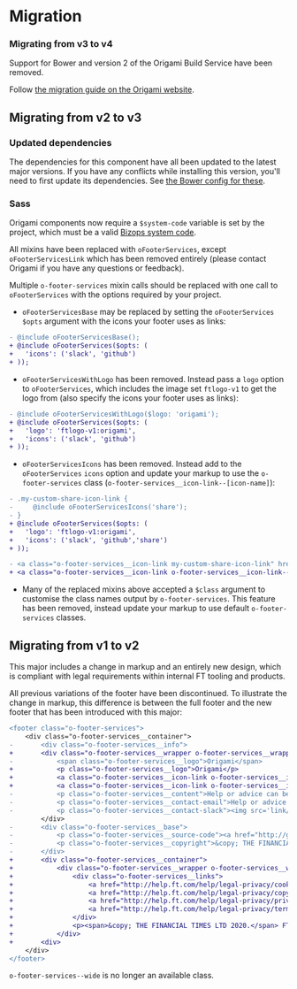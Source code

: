 # Migration

### Migrating from v3 to v4

Support for Bower and version 2 of the Origami Build Service have been removed.

Follow [the migration guide on the Origami website](https://origami.ft.com/docs/tutorials/bower-to-npm/).

## Migrating from v2 to v3

### Updated dependencies

The dependencies for this component have all been updated to the latest major versions.
If you have any conflicts while installing this version, you'll need to first update
its dependencies. See [the Bower config for these](./bower.json).

### Sass

Origami components now require a `$system-code` variable is set by the project, which must be a valid [Bizops system code](https://biz-ops.in.ft.com/list/Systems).

All mixins have been replaced with `oFooterServices`, except `oFooterServicesLink` which has been removed entirely (please contact Origami if you have any questions or feedback).

Multiple `o-footer-services` mixin calls should be replaced with one call to `oFooterServices` with the options required by your project.

- `oFooterServicesBase` may be replaced by setting the `oFooterServices` `$opts` argument with the icons your footer uses as links:
```diff
- @include oFooterServicesBase();
+ @include oFooterServices($opts: (
+ 	'icons': ('slack', 'github')
+ ));
```

- `oFooterServicesWithLogo` has been removed. Instead pass a `logo` option to `oFooterServices`, which includes the image set `ftlogo-v1` to get the logo from (also specify the icons your footer uses as links):
```diff
- @include oFooterServicesWithLogo($logo: 'origami');
+ @include oFooterServices($opts: (
+ 	'logo': 'ftlogo-v1:origami',
+ 	'icons': ('slack', 'github')
+ ));
```

- `oFooterServicesIcons` has been removed. Instead add to the `oFooterServices` `icons` option and update your markup to use the `o-footer-services` class (`o-footer-services__icon-link--[icon-name]`):
```diff
- .my-custom-share-icon-link {
-     @include oFooterServicesIcons('share');
- }
+ @include oFooterServices($opts: (
+ 	'logo': 'ftlogo-v1:origami',
+ 	'icons': ('slack', 'github','share')
+ ));
```
```diff
- <a class="o-footer-services__icon-link my-custom-share-icon-link" href="#">share</a>
+ <a class="o-footer-services__icon-link o-footer-services__icon-link--share" href="#">share</a>
```

- Many of the replaced mixins above accepted a `$class` argument to customise the class names output by `o-footer-services`. This feature has been removed, instead update your markup to use default `o-footer-services` classes.

## Migrating from v1 to v2

This major includes a change in markup and an entirely new design, which is compliant with legal requirements within internal FT tooling and products.

All previous variations of the footer have been discontinued. To illustrate the change in markup, this difference is between the full footer and the new footer that has been introduced with this major:

```diff
<footer class="o-footer-services">
	<div class="o-footer-services__container">
-		<div class="o-footer-services__info">
+		<div class="o-footer-services__wrapper o-footer-services__wrapper--top">
-			<span class="o-footer-services__logo">Origami</span>
+			<p class="o-footer-services__logo">Origami</p>
+			<a class="o-footer-services__icon-link o-footer-services__icon-link--github" href="#">View project on GitHub</a>
+			<a class="o-footer-services__icon-link o-footer-services__icon-link--slack" href="#">#slack-channel</a>
-			<p class="o-footer-services__content">Help or advice can be found here <a class="link" href="mailto:an.email@someplace.com">an.email@someplace.com</a> and there are other places, <a href='/somewhere'>like this one</a> where you can find help, too.</p>
-			<p class="o-footer-services__contact-email">Help or advice can be found here <a class="link" href="mailto:an.email@someplace.com">an.email@someplace.com</a> and there are other places, <a class="o-footer-services__content--external" href='external-link'>like this one</a> where you can find help, too.</p>
-			<p class="o-footer-services__contact-slack"><img src='link/to/icon'/><a href="https://slack.com/messages/[id]/">#slack-channel</a></p>
		</div>
-		<div class="o-footer-services__base">
-			<p class="o-footer-services__source-code"><a href="http://github.com/financial-times/o-footer-services">View project on GitHub</a></p>
-			<p class="o-footer-services__copyright">&copy; THE FINANCIAL TIMES LTD. FT and 'Financial Times' are trademarks of The Financial Times Ltd.</p>
-		</div>
+		<div class="o-footer-services__container">
+			<div class="o-footer-services__wrapper o-footer-services__wrapper--legal">
+				<div class="o-footer-services__links">
+					<a href="http://help.ft.com/help/legal-privacy/cookies/">Cookies</a>
+					<a href="http://help.ft.com/help/legal-privacy/copyright/copyright-policy/">Copyright</a>
+					<a href="http://help.ft.com/help/legal-privacy/privacy/">Privacy</a>
+					<a href="http://help.ft.com/help/legal-privacy/terms-conditions">Terms & Conditions</a>
+				</div>
+				<p><span>&copy; THE FINANCIAL TIMES LTD 2020.</span> FT and 'Financial Times' are trademarks of The Financial Times Ltd.</p>
+			</div>
+		<div>
	</div>
</footer>
```

`o-footer-services--wide` is no longer an available class.
